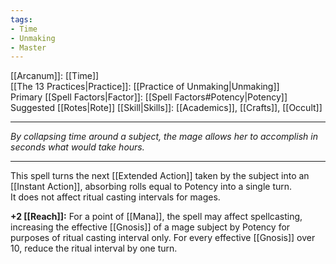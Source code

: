 ```yaml
---
tags:
- Time
- Unmaking
- Master
---
```


[[Arcanum]]: [[Time]]\
[[The 13 Practices|Practice]]: [[Practice of Unmaking|Unmaking]]\
Primary [[Spell Factors|Factor]]: [[Spell Factors#Potency|Potency]]\
Suggested [[Rotes|Rote]] [[Skill|Skills]]: [[Academics]], [[Crafts]], [[Occult]]

---

_By collapsing time around a subject, the mage allows her to accomplish in seconds what would take hours._

---

This spell turns the next [[Extended Action]] taken by the subject into an [[Instant Action]], absorbing rolls equal to Potency into a single turn.\
It does not affect ritual casting intervals for mages.

**+2 [[Reach]]:** For a point of [[Mana]], the spell may affect spellcasting, increasing the effective [[Gnosis]] of a mage subject by Potency for purposes of ritual casting interval only. For every effective [[Gnosis]] over 10, reduce the ritual interval by one turn.